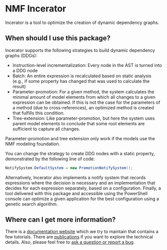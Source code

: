 # NMF Incerator

Incerator is a tool to optimize the creation of dynamic dependency graphs.

## When should I use this package?

Incerator supports the following strategies to build dynamic dependency graphs (DDGs):

- Instruction-level incrementalization: Every node in the AST is turned into a DDG node
- Batch: An entire expression is recalculated based on static analysis (e.g., if some property has changed that was used to calculate the result)
- Parameter-promotion: For a given method, the system calculates the minimal amount of model elements from which all changes to a given expression can be obtained. If this is not the case for the parameters of a method (due to cross-references), an optimized method is created that fulfills this condition.
- Tree-extension: Like parameter-promotion, but here the system uses parent model elements to conclude that some root elements are sufficient to capture all changes.

Parameter-promotion and tree extension only work if the models use the NMF modeling foundation.

You can change the strategy to create DDG nodes with a static property, demonstrated by the following line of code:

```csharp
NotifySystem.DefaultSystem = new PromotionNotifySystem();
```

Alternatively, Incerator also implements a notify system that records expressions where the decision is necessary and an implementation that decides
for each expression separately, based on a configuration. Finally, a tool delivered with this package and accessible using the PowerShell console
can optimize a given application for the best configuration using a genetic search algorithm.

## Where can I get more information?

There is a [documentation website](https://nmfcode.github.io/) which we try to maintain that contains a few tutorials.
There are [publications](https://nmfcode.github.io/publications/index.html) if you want to explore the technical details.
Also, please feel free to [ask a question or report a bug](https://github.com/NMFCode/NMF/issues).
